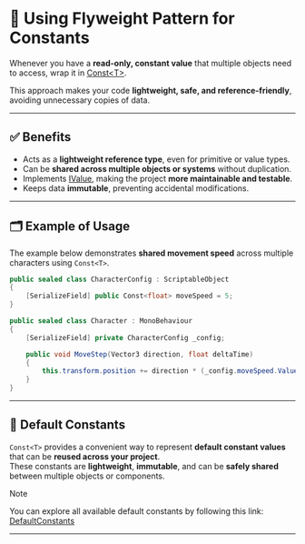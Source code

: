 #  📌 Using Flyweight Pattern for Constants

Whenever you have a **read-only, constant value** that multiple objects need to access, wrap it in [Const\<T\>](../Elements/Values/Const.md).  

This approach makes your code **lightweight, safe, and reference-friendly**, avoiding unnecessary copies of data.

---

## ✅ Benefits
- Acts as a **lightweight reference type**, even for primitive or value types.
- Can be **shared across multiple objects or systems** without duplication.
- Implements [IValue<T>](../Elements/Values/IValue.md), making the project **more maintainable and testable**.
- Keeps data **immutable**, preventing accidental modifications.

---

## 🗂 Example of Usage

The example below demonstrates **shared movement speed** across multiple characters using `Const<T>`.

```csharp
public sealed class CharacterConfig : ScriptableObject
{
    [SerializeField] public Const<float> moveSpeed = 5;
}

public sealed class Character : MonoBehaviour
{
    [SerializeField] private CharacterConfig _config;

    public void MoveStep(Vector3 direction, float deltaTime) 
    {
        this.transform.position += direction * (_config.moveSpeed.Value * deltaTime);
    }
}
```

---

## 🔹 Default Constants

`Const<T>` provides a convenient way to represent **default constant values** that can be **reused across your project**.  
These constants are **lightweight**, **immutable**, and can be **safely shared** between multiple objects or components.

> [!NOTE] 
> You can explore all available default constants by following this link: [DefaultConstants](../Elements/Values/DefaultConstants.md)

---